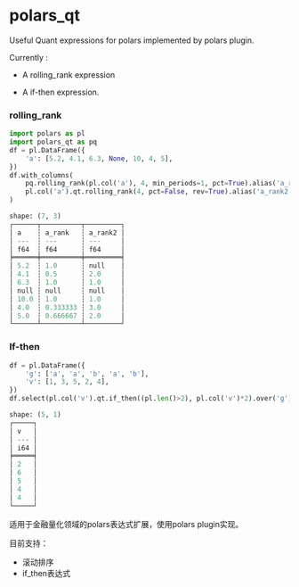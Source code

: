 # polars_qt

Useful Quant expressions for polars implemented by polars plugin.

Currently :

* A rolling_rank expression

* A if-then expression.



### rolling_rank

```python
import polars as pl
import polars_qt as pq
df = pl.DataFrame({
    'a': [5.2, 4.1, 6.3, None, 10, 4, 5],
})
df.with_columns(
    pq.rolling_rank(pl.col('a'), 4, min_periods=1, pct=True).alias('a_rank'),
    pl.col('a').qt.rolling_rank(4, pct=False, rev=True).alias('a_rank2')
)

shape: (7, 3)
┌──────┬──────────┬─────────┐
│ a    ┆ a_rank   ┆ a_rank2 │
│ ---  ┆ ---      ┆ ---     │
│ f64  ┆ f64      ┆ f64     │
╞══════╪══════════╪═════════╡
│ 5.2  ┆ 1.0      ┆ null    │
│ 4.1  ┆ 0.5      ┆ 2.0     │
│ 6.3  ┆ 1.0      ┆ 1.0     │
│ null ┆ null     ┆ null    │
│ 10.0 ┆ 1.0      ┆ 1.0     │
│ 4.0  ┆ 0.333333 ┆ 3.0     │
│ 5.0  ┆ 0.666667 ┆ 2.0     │
└──────┴──────────┴─────────┘
```



### If-then

```python
df = pl.DataFrame({
    'g': ['a', 'a', 'b', 'a', 'b'],
    'v': [1, 3, 5, 2, 4],
})
df.select(pl.col('v').qt.if_then((pl.len()>2), pl.col('v')*2).over('g'))

shape: (5, 1)
┌─────┐
│ v   │
│ --- │
│ i64 │
╞═════╡
│ 2   │
│ 6   │
│ 5   │
│ 4   │
│ 4   │
└─────┘
```

适用于金融量化领域的polars表达式扩展，使用polars plugin实现。

目前支持：
* 滚动排序
* if_then表达式